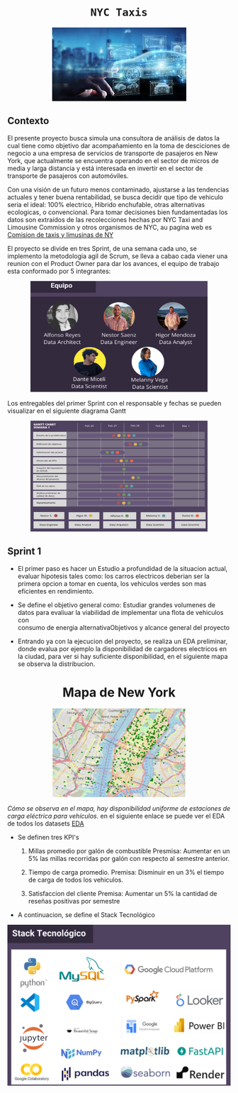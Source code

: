 # <h1 align="center">**`NYC Taxis`**</h1>

<p align="center">
<img src="https://github.com/TheAlfonzReyes/Taxis-electricos-NYC/blob/main/Variables_entorno/carro.jpeg"  >
</p>

## **Contexto**

El presente proyecto busca simula una consultora de análisis de datos la cual tiene como objetivo dar acompañamiento en la toma de desciciones de negocio a una empresa de servicios de transporte de pasajeros en New York, que actualmente se encuentra operando en el sector de micros de media y larga distancia y está interesada en invertir en el sector de transporte de pasajeros con automóviles. 

Con una visión de un futuro menos contaminado, ajustarse a las tendencias actuales y tener buena rentabilidad, se busca decidir que tipo de vehiculo seria el ideal: 100% electrico, Hibrido enchufable, otras alternativas ecologicas, o convencional. Para tomar decisiones bien fundamentadas los datos son extraídos de las recolecciones hechas por NYC Taxi and Limousine Commission y otros organismos de NYC, au pagina web es
[Comision de taxis y limusinas de NY](https://www.nyc.gov/site/tlc/index.page)

El proyecto se divide en tres Sprint, de una semana cada uno, se implemento la metodologia agil de Scrum, se lleva a cabao cada viener una reunion con el Product Owner para dar los avances, el equipo de trabajo esta conformado por 5 integrantes:

<p align="center">
<img src="https://github.com/TheAlfonzReyes/Taxis-electricos-NYC/blob/main/Variables_entorno/integrantes.png" width=400 height=250 >
</p>

Los entregables del primer Sprint con el responsable y fechas se pueden visualizar en el siguiente diagrama Gantt
<p align="center">
<img src="https://github.com/TheAlfonzReyes/Taxis-electricos-NYC/blob/main/Variables_entorno/gant1.png" width=400 height=250 >
</p>

## **Sprint 1**

* El primer paso es hacer un Estudio a profundidad de la situacion actual, evaluar hipotesis tales como: los 
  carros electricos deberian ser la primera opcion a tomar en cuenta, los vehiculos verdes son mas eficientes en 
  rendimiento.
  
* Se define el objetivo general como:
  Estudiar grandes volumenes de datos para evaliuar la viabilidad de implementar una flota de vehiculos con   
  consumo de energia alternativaObjetivos y alcance general del proyecto
  
* Entrando ya con la ejecucion del proyecto, se realiza un EDA preliminar, donde evalua por ejemplo la 
  disponibilidad de cargadores electricos en la ciudad, para ver si hay suficiente disponibilidad, en el siguiente   mapa se observa la distribucion.

<h1 align = "center">Mapa de New York</h1>
<p align="center">
<img src="https://github.com/TheAlfonzReyes/Taxis-electricos-NYC/blob/main/Variables_entorno/mapa.png" width=300 height=200 alt = "Mapa de New York" >
</p>


*Cómo se observa en el mapa, hay disponibilidad uniforme de estaciones de carga eléctrica para vehículos.*
 en el siguiente enlace se puede ver el EDA de todos los datasets [EDA](https://github.com/TheAlfonzReyes/Taxis-electricos-NYC/tree/main/4.%20EDA-ETL)

* Se definen tres KPI's
  1. Millas promedio por galón de combustible
     Presmisa: Aumentar en un 5% las millas recorridas por galón con respecto al semestre anterior.

  2. Tiempo de carga promedio.
     Premisa: Disminuir en un 3% el tiempo de carga de todos los vehiculos.

  3. Satisfaccion del cliente
     Premisa: Aumentar un 5% la cantidad de reseñas positivas por semestre

* A continuacion, se define el Stack Tecnológico
<p align="center">
<img src="https://github.com/TheAlfonzReyes/Taxis-electricos-NYC/blob/main/Variables_entorno/Stack_tecnologico.png">
</p>
